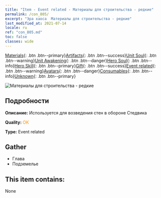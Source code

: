 ```yaml
---
title: "Item - Event related - Материалы для строительства - редкие"
permalink: /con_805/
excerpt: "Эра хаоса  Материалы для строительства - редкие"
last_modified_at: 2021-07-14
locale: ru
ref: "con_805.md"
toc: false
classes: wide
---
```

 [Materials](/ItemsRU/){: .btn .btn--primary}[Artifacts](/ItemsRU/Artifacts/){: .btn .btn--success}[Unit Soul](/ItemsRU/UnitSoul/){: .btn .btn--warning}[Unit Awakening](/ItemsRU/UnitAwakening/){: .btn .btn--danger}[Hero Soul](/ItemsRU/HeroSoul/){: .btn .btn--info}[Hero Skill](/ItemsRU/HeroSkill/){: .btn .btn--primary}[Gift](/ItemsRU/Gift/){: .btn .btn--success}[Event related](/ItemsRU/Events/){: .btn .btn--warning}[Avatars](/ItemsRU/Avatars/){: .btn .btn--danger}[Consumables](/ItemsRU/Consumables/){: .btn .btn--info}[Unknown](/ItemsRU/Unknown/){: .btn .btn--primary}

 ![Материалы для строительства - редкие](/images/t/i_3063.png)

## Подробности
 **Описание:** Используется для возведения стен в обороне Стедвика

 **Quality:** <span style="color: #FF8C00">OK</span>

 **Type:** Event related

## Gather

*    Глава 
*    Подземелье 

## This item contains:

  None

